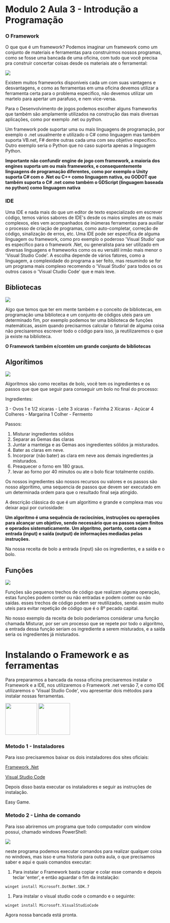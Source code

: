 # Modulo 2 Aula 3 - Introdução a Programação



### O Framework 

O que que é um framework?
Podemos imaginar um framework como um conjunto de materiais e ferramentas para construirmos nossos programas, como se fosse uma bancada de uma oficina, com tudo que você precisa pra construir concertar coisas desde os materiais ate o ferramental:

<img src="./workbench.jpg">

Existem muitos frameworks disponíveis cada um com suas vantagens e desvantagens, e como as ferramentas em uma oficina devemos utilizar a ferramenta certa para o problema especifico, não devemos utilizar um martelo para apertar um parafuso, e nem vice-versa.

Para o Desenvolvimento de jogos podemos escolher alguns frameworks que também são amplamente utilizados na construção das mais diversas aplicações, como por exemplo .net ou python.

Um framework pode suportar uma ou mais linguagens de programação, por exemplo o .net usualmente e utilizado o C# como linguagem mas também suporta VB.net, F# dentre outras cada uma com seu objetivo especifico.
Outro exemplo seria o Python que no caso suporta apenas a linguagem Python.

 **Importante não confundir engine de jogo com framework, a maioria dos engines suporta um ou mais frameworks, e consequentemente linguagens de programação diferentes, como por exemplo o Unity suporta C# com o .Net ou C++ como linguagem nativa, ou GODOT que também suporta o C# .net como também o GDScript (linguagem baseada no python) como linguagem nativa**


### IDE

Uma IDE e nada mais do que um editor de texto especializado em escrever código, temos vários sabores de IDE's desde os maios simples ate os mais complexos, eles vem acompanhados de inúmeras ferramentas para auxiliar o processo de criação de programas, como auto-completar, correção de código, sinalização de erros, etc.
Uma IDE pode ser especifica de alguma linguagem ou framework, como pro exemplo o poderoso 'Visual Studio' que es especifico para o framework .Net, ou generalista para ser utilizado em diversas linguagens e frameworks como os eu versátil irmão mais menor o 'Visual Studio Code'. 
A escolha depende de vários fatores, como a linguagem, a complexidade do programa a ser feito, mas resumindo se for um programa mais complexo recomendo o 'Visual Studio' para todos os os outros casos o 'Visual Ctudio Code' que e mais leve.


## Bibliotecas

<img src="./library.jpg">

 Algo que temos que ter em mente também e o conceito de bibliotecas, em programação uma biblioteca e um conjunto de códigos uteis para um determinado fim, por exemplo podemos ter uma biblioteca de funções matemáticas, assim quando precisarmos calcular o fatorial de alguma coisa não precisaremos escrever todo o código para isso, ja reutilizaremos o que ja existe na biblioteca.

  **O Framework também e/contém um grande conjunto de bibliotecas**

## Algorítimos  

<img src="./cake.jpeg">

Algoritmos são como receitas de bolo, você tem os ingredientes e os passos que que que seguir para conseguir um bolo no final do processo:

Ingredientes:

3 - Ovos
1 e 1/2 xícaras - Leite
3 xícaras - Farinha
2 Xícaras - Açúcar
4 Colheres - Margarina
1 Colher - Fermento

Passos:

1. Misturar ingredientes sólidos 
2. Separar as Gemas das claras
3. Juntar a manteiga e as Gemas aos ingredientes sólidos ja misturados.
4. Bater as claras em neve.
5. Incorporar (não bater) as clara em neve aos demais ingredientes ja misturados.
6. Preaquecer o forno em 180 graus.
7. levar ao forno por 40 minutos ou ate o bolo ficar totalmente cozido.

Os nossos ingredientes são nossos recursos ou valores e os passos são nosso algorítimo, uma sequencia de passos que devem ser executado em um determinada ordem para que o resultado final seja atingido.

A descrição clássica do que é um algorítimo e grande e complexa mas vou deixar aqui por curiosidade:

**Um algoritmo é uma sequência de raciocínios, instruções ou operações para alcançar um objetivo, sendo necessário que os passos sejam finitos e operados sistematicamente. Um algoritmo, portanto, conta com a entrada (input) e saída (output) de informações mediadas pelas instruções.**

Na nossa receita de bolo a entrada (input) são os ingredientes, e a saída e o bolo.
 
 
## Funções

<img src="./mixer.jpg">

Funções são pequenos trechos de código que realizam alguma operação, estas funções podem conter ou não entradas e podem conter ou não saídas. esses trechos de código podem ser reutilizados, sendo assim muito uteis para evitar repetição de código que é o 8º pecado capital.

No nosso exemplo da receita de bolo poderíamos considerar uma função chamada Misturar, por ser um processo que se repete por todo o algoritmo, a entrada dessa função seriam os ingrediente a serem misturados, e a saída seria os ingredientes já misturados.


# Instalando o Framework e as ferramentas

Para prepararmos a bancada da nossa oficina precisaremos instalar o Framework e a IDE, nos utilizaremos o Framework .net versão 7, e como IDE utilizaremos o 'Visual Studio Code', vou apresentar dois métodos para instalar nossas ferramentas.

<img src="./dot_net.png" height="100">
<img src="./vscode.png" height="100">

### Metodo 1 - Instaladores

Para isso precisaremos baixar os dois instaladores dos sites oficiais:

[Framework .Net](https://dotnet.microsoft.com/en-us/download/dotnet/thank-you/sdk-7.0.102-windows-x64-installer)

[Visual Studio Code](https://code.visualstudio.com/docs/?dv=win64user)

Depois disso basta executar os instaladores e seguir as instruções de instalação.

Easy Game.


### Metodo 2 - Linha de comando

Para isso abriremos um programa que todo computador com window possui, chamado windows PowerShell:

<img src="./powershell.png">

neste programa podemos executar comandos para realizar qualquer coisa no windows, mas isso e uma historia para outra aula, o que precisamos saber e aqui e quais comandos executar:

1. Para instalar o Framework basta copiar e colar esse comando e depois teclar 'enter', e então aguardar o fim da instalação:

```winget install Microsoft.DotNet.SDK.7```

1. Para instalar o visual studio code o comando e o seguinte:

```winget install Microsoft.VisualStudioCode```

Agora nossa bancada está pronta.